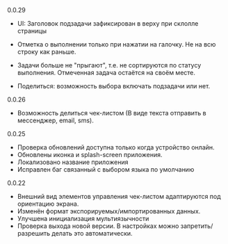 0.0.29
* UI: Заголовок подзадачи зафиксирован в верху при склолле страницы
* Отметка о выполнении только при нажатии на галочку. Не на всю строку как раньше.
* Задачи больше не "прыгают", т.е. не сортируются по статусу выполнения. Отмеченная задача остаётся на своём месте.

* Поделиться: возможность выбора включать подзадачи или нет.

0.0.26
* Возможность делиться чек-листом (В виде текста отправить в мессенджер, email, sms).

0.0.25
* Проверка обновлений доступна только когда устройство онлайн.
* Обновлены иконка и splash-screen приложения.
* Локализовано название приложения
* Исправлен баг связанный с выбором языка по умолчанию

0.0.22
* Внешний вид элементов управления чек-листом адаптируются под ориентацию экрана.
* Изменён формат экспорируемых/импортированных данных.
* Улучшена инициализация мультиязычности
* Проверка выхода новой версии. В настройках можно запретить/разрешить делать это автоматически.